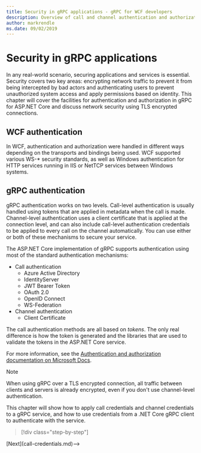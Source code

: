 ```yaml
---
title: Security in gRPC applications - gRPC for WCF developers
description: Overview of call and channel authentication and authorization in gRPC.
author: markrendle
ms.date: 09/02/2019
---
```


# Security in gRPC applications

In any real-world scenario, securing applications and services is essential. Security covers two key areas: encrypting network traffic to prevent it from being intercepted by bad actors and authenticating users to prevent unauthorized system access and apply permissions based on identity. This chapter will cover the facilities for authentication and authorization in gRPC for ASP.NET Core and discuss network security using TLS encrypted connections.

## WCF authentication

In WCF, authentication and authorization were handled in different ways depending on the transports and bindings being used. WCF supported various WS-\* security standards, as well as Windows authentication for HTTP services running in IIS or NetTCP services between Windows systems.

## gRPC authentication

gRPC authentication works on two levels. Call-level authentication is usually handled using tokens that are applied in metadata when the call is made. Channel-level authentication uses a client certificate that is applied at the connection level, and can also include call-level authentication credentials to be applied to every call on the channel automatically. You can use either or both of these mechanisms to secure your service.

The ASP.NET Core implementation of gRPC supports authentication using most of the standard authentication mechanisms:

- Call authentication
  - Azure Active Directory
  - IdentityServer
  - JWT Bearer Token
  - OAuth 2.0
  - OpenID Connect
  - WS-Federation
- Channel authentication
  - Client Certificate

The call authentication methods are all based on *tokens*. The only real difference is how the token is generated and the libraries that are used to validate the tokens in the ASP.NET Core service.

For more information, see the [Authentication and authorization documentation on Microsoft Docs](https://docs.microsoft.com/aspnet/core/grpc/authn-and-authz?view=aspnetcore-3.0).

> [!NOTE]
> When using gRPC over a TLS encrypted connection, all traffic between clients and servers is already encrypted, even if you don't use channel-level authentication.

This chapter will show how to apply call credentials and channel credentials to a gRPC service, and how to use credentials from a .NET Core gRPC client to authenticate with the service.

>[!div class="step-by-step"]
<!-->[Next](call-credentials.md)-->
